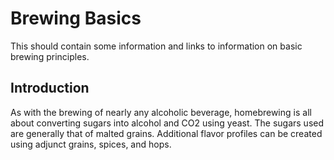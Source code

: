 # Brewing Basics

This should contain some information and links to information on basic brewing principles.

## Introduction

As with the brewing of nearly any alcoholic beverage, homebrewing is all about converting sugars into alcohol and CO2 using yeast.   The sugars used are generally that of malted grains.  Additional flavor profiles can be created using adjunct grains, spices, and hops.

